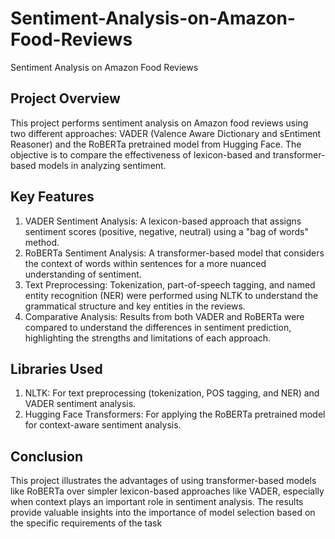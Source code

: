 # Sentiment-Analysis-on-Amazon-Food-Reviews
Sentiment Analysis on Amazon Food Reviews


## Project Overview
This project performs sentiment analysis on Amazon food reviews using two different approaches: VADER (Valence Aware Dictionary and sEntiment Reasoner) and the RoBERTa pretrained model from Hugging Face. The objective is to compare the effectiveness of lexicon-based and transformer-based models in analyzing sentiment.

## Key Features
1. VADER Sentiment Analysis: A lexicon-based approach that assigns sentiment scores (positive, negative, neutral) using a "bag of words" method.
2. RoBERTa Sentiment Analysis: A transformer-based model that considers the context of words within sentences for a more nuanced understanding of sentiment.
3. Text Preprocessing: Tokenization, part-of-speech tagging, and named entity recognition (NER) were performed using NLTK to understand the grammatical structure and key entities in the reviews.
4. Comparative Analysis: Results from both VADER and RoBERTa were compared to understand the differences in sentiment prediction, highlighting the strengths and limitations of each approach.
## Libraries Used
1. NLTK: For text preprocessing (tokenization, POS tagging, and NER) and VADER sentiment analysis.
2. Hugging Face Transformers: For applying the RoBERTa pretrained model for context-aware sentiment analysis.
## Conclusion
This project illustrates the advantages of using transformer-based models like RoBERTa over simpler lexicon-based approaches like VADER, especially when context plays an important role in sentiment analysis. The results provide valuable insights into the importance of model selection based on the specific requirements of the task
